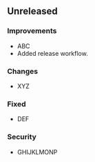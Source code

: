 ## Unreleased

### Improvements
- ABC
- Added release workflow.

### Changes
- XYZ

### Fixed
- DEF

### Security
- GHIJKLMONP
